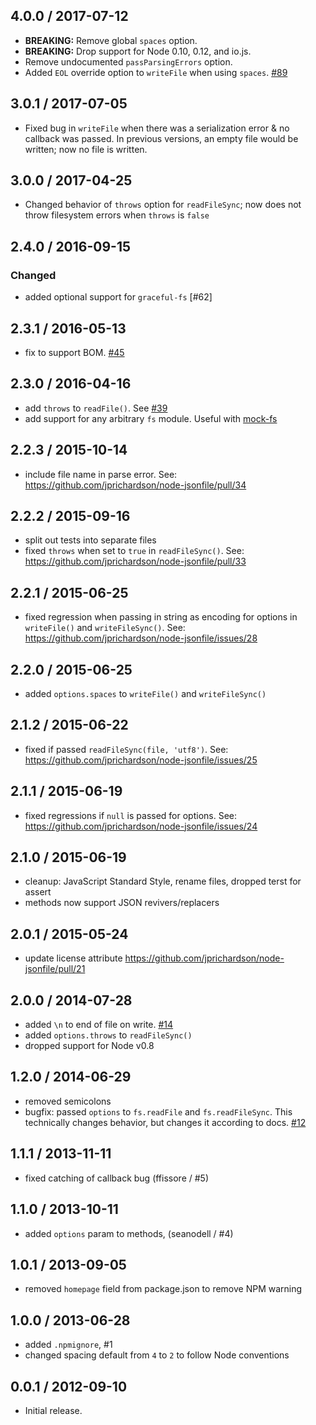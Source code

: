 4.0.0 / 2017-07-12
------------------

- **BREAKING:** Remove global `spaces` option.
- **BREAKING:** Drop support for Node 0.10, 0.12, and io.js.
- Remove undocumented `passParsingErrors` option.
- Added `EOL` override option to `writeFile` when using `spaces`. [#89]

3.0.1 / 2017-07-05
------------------

- Fixed bug in `writeFile` when there was a serialization error & no callback was passed. In previous versions, an empty
  file would be written; now no file is written.

3.0.0 / 2017-04-25
------------------

- Changed behavior of `throws` option for `readFileSync`; now does not throw filesystem errors when `throws` is `false`

2.4.0 / 2016-09-15
------------------

### Changed

- added optional support for `graceful-fs` [#62]

2.3.1 / 2016-05-13
------------------

- fix to support BOM. [#45][#45]

2.3.0 / 2016-04-16
------------------

- add `throws` to `readFile()`. See [#39][#39]
- add support for any arbitrary `fs` module. Useful with [mock-fs](https://www.npmjs.com/package/mock-fs)

2.2.3 / 2015-10-14
------------------

- include file name in parse error. See: https://github.com/jprichardson/node-jsonfile/pull/34

2.2.2 / 2015-09-16
------------------

- split out tests into separate files
- fixed `throws` when set to `true` in `readFileSync()`. See: https://github.com/jprichardson/node-jsonfile/pull/33

2.2.1 / 2015-06-25
------------------

- fixed regression when passing in string as encoding for options in `writeFile()` and `writeFileSync()`.
  See: https://github.com/jprichardson/node-jsonfile/issues/28

2.2.0 / 2015-06-25
------------------

- added `options.spaces` to `writeFile()` and `writeFileSync()`

2.1.2 / 2015-06-22
------------------

- fixed if passed `readFileSync(file, 'utf8')`. See: https://github.com/jprichardson/node-jsonfile/issues/25

2.1.1 / 2015-06-19
------------------

- fixed regressions if `null` is passed for options. See: https://github.com/jprichardson/node-jsonfile/issues/24

2.1.0 / 2015-06-19
------------------

- cleanup: JavaScript Standard Style, rename files, dropped terst for assert
- methods now support JSON revivers/replacers

2.0.1 / 2015-05-24
------------------

- update license attribute https://github.com/jprichardson/node-jsonfile/pull/21

2.0.0 / 2014-07-28
------------------

* added `\n` to end of file on write. [#14](https://github.com/jprichardson/node-jsonfile/pull/14)
* added `options.throws` to `readFileSync()`
* dropped support for Node v0.8

1.2.0 / 2014-06-29
------------------

* removed semicolons
* bugfix: passed `options` to `fs.readFile` and `fs.readFileSync`. This technically changes behavior, but
  changes it according to docs. [#12][#12]

1.1.1 / 2013-11-11
------------------

* fixed catching of callback bug (ffissore / #5)

1.1.0 / 2013-10-11
------------------

* added `options` param to methods, (seanodell / #4)

1.0.1 / 2013-09-05
------------------

* removed `homepage` field from package.json to remove NPM warning

1.0.0 / 2013-06-28
------------------

* added `.npmignore`, #1
* changed spacing default from `4` to `2` to follow Node conventions

0.0.1 / 2012-09-10
------------------

* Initial release.

[#89]: https://github.com/jprichardson/node-jsonfile/pull/89

[#45]: https://github.com/jprichardson/node-jsonfile/issues/45    "Reading of UTF8-encoded (w/ BOM) files fails"

[#44]: https://github.com/jprichardson/node-jsonfile/issues/44    "Extra characters in written file"

[#43]: https://github.com/jprichardson/node-jsonfile/issues/43    "Prettyfy json when written to file"

[#42]: https://github.com/jprichardson/node-jsonfile/pull/42      "Moved fs.readFileSync within the try/catch"

[#41]: https://github.com/jprichardson/node-jsonfile/issues/41    "Linux: Hidden file not working"

[#40]: https://github.com/jprichardson/node-jsonfile/issues/40    "autocreate folder doesn't work from Path-value"

[#39]: https://github.com/jprichardson/node-jsonfile/pull/39      "Add `throws` option for readFile (async)"

[#38]: https://github.com/jprichardson/node-jsonfile/pull/38      "Update README.md writeFile[Sync] signature"

[#37]: https://github.com/jprichardson/node-jsonfile/pull/37      "support append file"

[#36]: https://github.com/jprichardson/node-jsonfile/pull/36      "Add typescript definition file."

[#35]: https://github.com/jprichardson/node-jsonfile/pull/35      "Add typescript definition file."

[#34]: https://github.com/jprichardson/node-jsonfile/pull/34      "readFile JSON parse error includes filename"

[#33]: https://github.com/jprichardson/node-jsonfile/pull/33      "fix throw->throws typo in readFileSync()"

[#32]: https://github.com/jprichardson/node-jsonfile/issues/32    "readFile & readFileSync can possible have strip-comments as an option?"

[#31]: https://github.com/jprichardson/node-jsonfile/pull/31      "[Modify] Support string include is unicode escape string"

[#30]: https://github.com/jprichardson/node-jsonfile/issues/30    "How to use Jsonfile package in Meteor.js App?"

[#29]: https://github.com/jprichardson/node-jsonfile/issues/29    "writefile callback if no error?"

[#28]: https://github.com/jprichardson/node-jsonfile/issues/28    "writeFile options argument broken "

[#27]: https://github.com/jprichardson/node-jsonfile/pull/27      "Use svg instead of png to get better image quality"

[#26]: https://github.com/jprichardson/node-jsonfile/issues/26    "Breaking change to fs-extra"

[#25]: https://github.com/jprichardson/node-jsonfile/issues/25    "support string encoding param for read methods"

[#24]: https://github.com/jprichardson/node-jsonfile/issues/24    "readFile: Passing in null options with a callback throws an error"

[#23]: https://github.com/jprichardson/node-jsonfile/pull/23      "Add appendFile and appendFileSync"

[#22]: https://github.com/jprichardson/node-jsonfile/issues/22    "Default value for spaces in readme.md is outdated"

[#21]: https://github.com/jprichardson/node-jsonfile/pull/21      "Update license attribute"

[#20]: https://github.com/jprichardson/node-jsonfile/issues/20    "Add simple caching functionallity"

[#19]: https://github.com/jprichardson/node-jsonfile/pull/19      "Add appendFileSync method"

[#18]: https://github.com/jprichardson/node-jsonfile/issues/18    "Add updateFile and updateFileSync methods"

[#17]: https://github.com/jprichardson/node-jsonfile/issues/17    "seem read & write sync has sequentially problem"

[#16]: https://github.com/jprichardson/node-jsonfile/pull/16      "export spaces defaulted to null"

[#15]: https://github.com/jprichardson/node-jsonfile/issues/15    "`jsonfile.spaces` should default to `null`"

[#14]: https://github.com/jprichardson/node-jsonfile/pull/14      "Add EOL at EOF"

[#13]: https://github.com/jprichardson/node-jsonfile/issues/13    "Add a final newline"

[#12]: https://github.com/jprichardson/node-jsonfile/issues/12    "readFile doesn't accept options"

[#11]: https://github.com/jprichardson/node-jsonfile/pull/11      "Added try,catch to readFileSync"

[#10]: https://github.com/jprichardson/node-jsonfile/issues/10    "No output or error from writeFile"

[#9]: https://github.com/jprichardson/node-jsonfile/pull/9        "Change 'js' to 'jf' in example."

[#8]: https://github.com/jprichardson/node-jsonfile/pull/8        "Updated forgotten module.exports to me."

[#7]: https://github.com/jprichardson/node-jsonfile/pull/7        "Add file name in error message"

[#6]: https://github.com/jprichardson/node-jsonfile/pull/6        "Use graceful-fs when possible"

[#5]: https://github.com/jprichardson/node-jsonfile/pull/5        "Jsonfile doesn't behave nicely when used inside a test suite."

[#4]: https://github.com/jprichardson/node-jsonfile/pull/4        "Added options parameter to writeFile and writeFileSync"

[#3]: https://github.com/jprichardson/node-jsonfile/issues/3      "test2"

[#2]: https://github.com/jprichardson/node-jsonfile/issues/2      "homepage field must be a string url. Deleted."

[#1]: https://github.com/jprichardson/node-jsonfile/pull/1        "adding an `.npmignore` file"
